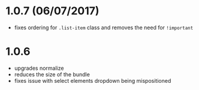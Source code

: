 # 1.0.7 (06/07/2017)

- fixes ordering for `.list-item` class and removes the need for `!important`

# 1.0.6

- upgrades normalize
- reduces the size of the bundle
- fixes issue with select elements dropdown being mispositioned
